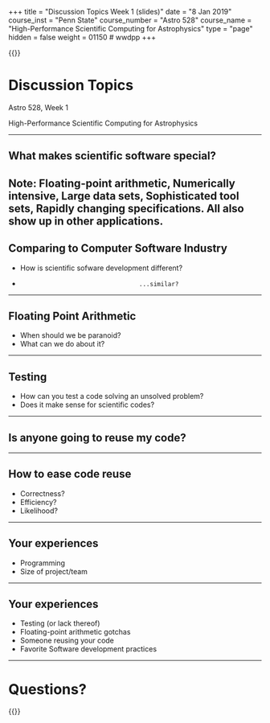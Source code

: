 +++
title = "Discussion Topics Week 1 (slides)"
date = "8 Jan 2019"
course_inst = "Penn State"
course_number = "Astro 528"
course_name = "High-Performance Scientific Computing for Astrophysics"
type = "page"
hidden = false
weight = 01150  # wwdpp
+++


{{<revealjs theme="psu" transition="slide" controls="true" progress="true" history="false" center="false" loop="false" pdfSeparateFragments="false" showNotes="true" >}}
# Discussion Topics

Astro 528, Week 1

High-Performance Scientific Computing for Astrophysics

---

## What makes scientific software special?

Note:
Floating-point arithmetic, Numerically intensive, Large data sets, Sophisticated tool sets, Rapidly changing specifications.  All also show up in other applications.
---

## Comparing to Computer Software Industry

- How is scientific sofware development different?
-                                      ...similar?

---

## Floating Point Arithmetic

- When should we be paranoid?
- What can we do about it?

---

## Testing

- How can you test a code solving an unsolved problem?
- Does it make sense for scientific codes?

---

## Is anyone going to reuse my code?

---

## How to ease code reuse
- Correctness?
- Efficiency?
- Likelihood?

---

## Your experiences
- Programming
- Size of project/team

---

## Your experiences
- Testing (or lack thereof)
- Floating-point arithmetic gotchas
- Someone reusing your code
- Favorite Software development practices

---

# Questions?

{{</revealjs>}}

